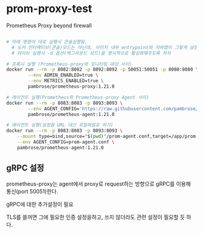# prom-proxy-test

Prometheus Proxy beyond firewall

```sh

# 아래 명령어 대로 실행시 콘솔실행됨.
  # 도커 인터랙티브(콘솔)모드는 아닌데, 이미지 내부 entrypoint와 자바앱이 그렇게 설정된듯
  # 라이브 실행시 -d 옵션(백그라운드 모드)을 명시적으로 활성화해주도록 하자

# 프록시 실행 (Prometheus-proxy와 모니터링 대상 사이)
docker run --rm -p 8082:8082 -p 8092:8092 -p 50051:50051 -p 8080:8080 \
        --env ADMIN_ENABLED=true \
        --env METRICS_ENABLED=true \
        pambrose/prometheus-proxy:1.21.0

# 에이전트 실행(Prometheus와 Prometheus-proxy Agent 사이)
docker run --rm -p 8083:8083 -p 8093:8093 \
        --env AGENT_CONFIG='https://raw.githubusercontent.com/pambrose/prometheus-proxy/master/examples/simple.conf' \
        pambrose/prometheus-agent:1.21.0

# 에이전트 실행(설정을 URL 대신 로컬파일로 하기)
docker run --rm -p 8083:8083 -p 8093:8093 \
    --mount type=bind,source="$(pwd)"/prom-agent.conf,target=/app/prom-agent.conf \
    --env AGENT_CONFIG=prom-agent.conf \
    pambrose/prometheus-agent:1.21.0
```

## gRPC 설정

prometheus-proxy는 agent에서 proxy로 request하는 방향으로 gRPC를 이용해 통신(port 50051)한다.

gRPC에 대한 추가설정이 필요

TLS를 쓸꺼면 그에 필요한 인증 설정을하고, 쓰지 않더라도 관련 설정이 필요할 듯 하다.
